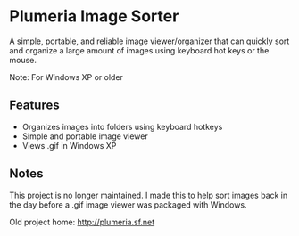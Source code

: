 # Plumeria Image Sorter

A simple, portable, and reliable image viewer/organizer that can quickly sort and organize a large amount of images using keyboard hot keys or the mouse.

Note: For Windows XP or older

## Features

- Organizes images into folders using keyboard hotkeys
- Simple and portable image viewer
- Views .gif in Windows XP

## Notes

This project is no longer maintained. I made this to help sort images back in the day before a .gif image viewer was packaged with Windows.

Old project home: http://plumeria.sf.net
